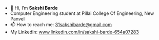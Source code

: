 - 👋 Hi, I’m **Sakshi Barde**
- Computer Engineering student at Pillai College Of Engineering, New Panvel 
- 📫 How to reach me: 31sakshibarde@gmail.com
- My LinkedIn: www.linkedin.com/in/sakshi-barde-654a07283


<!---
sakshibarde/sakshibarde is a ✨ special ✨ repository because its `README.md` (this file) appears on your GitHub profile.
You can click the Preview link to take a look at your changes.
--->

